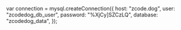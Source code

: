 var connection = mysql.createConnection({
  host: "zcode.dog",
  user: "zcodedog_db_user",
  password: "%XjCy]SZCzLQ",
  database: "zcodedog_data",
});